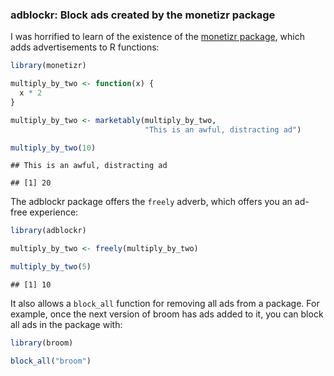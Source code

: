 ### adblockr: Block ads created by the monetizr package

I was horrified to learn of the existence of the [monetizr package](http://varianceexplained.org/r/monetizr/), which adds advertisements to R functions:


```r
library(monetizr)

multiply_by_two <- function(x) {
  x * 2
}

multiply_by_two <- marketably(multiply_by_two,
                              "This is an awful, distracting ad")

multiply_by_two(10)
```

```
## This is an awful, distracting ad
```

```
## [1] 20
```

The adblockr package offers the `freely` adverb, which offers you an ad-free experience:


```r
library(adblockr)

multiply_by_two <- freely(multiply_by_two)

multiply_by_two(5)
```

```
## [1] 10
```

It also allows a `block_all` function for removing all ads from a package. For example, once the next version of broom has ads added to it, you can block all ads in the package with:


```r
library(broom)

block_all("broom")
```
